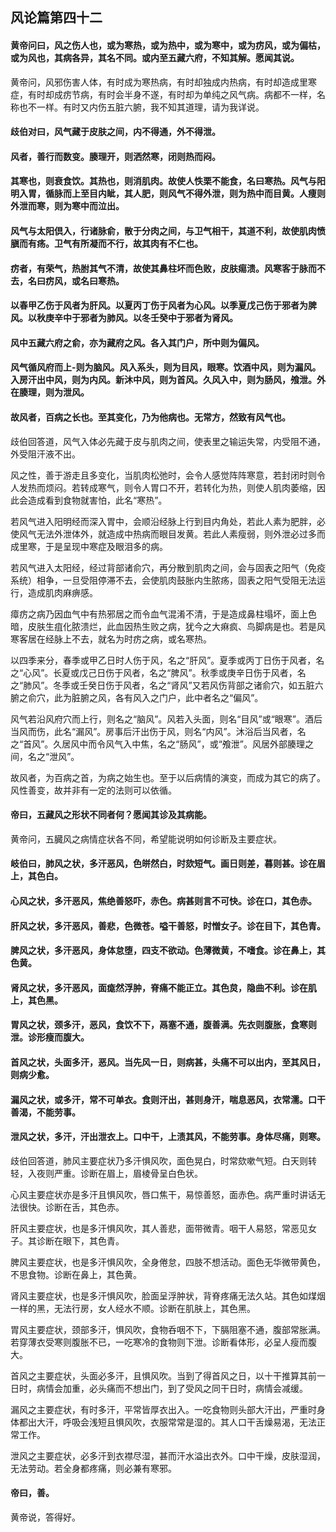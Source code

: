 ## 风论篇第四十二

#### 黄帝问曰，风之伤人也，或为寒热，或为热中，或为寒中，或为疠风，或为偏枯，或为风也，其病各异，其名不同。或内至五藏六府，不知其解。愿闻其说。

黄帝问，风邪伤害人体，有时成为寒热病，有时却独成内热病，有时却造成里寒症，有时却成疠节病，有时会半身不遂，有时却为单纯之风气病。病都不一样，名称也不一样。有时又内伤五脏六腑，我不知其道理，请为我详说。

#### 歧伯对曰，风气藏于皮肤之间，内不得通，外不得泄。

#### 风者，善行而数变。腠理开，则洒然寒，闭则热而闷。

#### 其寒也，则衰食饮。其热也，则消肌肉。故使人怢栗不能食，名曰寒热。风气与阳明入胃，循脉而上至目内眦，其人肥，则风气不得外泄，则为热中而目黄。人痩则外泄而寒，则为寒中而泣出。

#### 风气与太阳倶入，行诸脉俞，散于分肉之间，与卫气相干，其道不利，故使肌肉愤䐜而有疡。卫气有所凝而不行，故其肉有不仁也。

#### 疠者，有荣气，热胕其气不清，故使其鼻柱坏而色败，皮肤痬溃。风寒客于脉而不去，名曰疠风，或名曰寒热。

#### 以春甲乙伤于风者为肝风。以夏丙丁伤于风者为心风。以季夏戊己伤于邪者为脾风。以秋庚辛中于邪者为肺风。以冬壬癸中于邪者为肾风。

#### 风中五藏六府之俞，亦为藏府之风。各入其门户，所中则为偏风。

#### 风气循风府而上-则为脑风。风入系头，则为目风，眼寒。饮酒中风，则为漏风。入房汗出中风，则为内风。新沐中风，则为首风。久风入中，则为肠风，飧泄。外在腠理，则为泄风。

#### 故风者，百病之长也。至其变化，乃为他病也。无常方，然致有风气也。

歧伯回答道，风气入体必先藏于皮与肌肉之间，使表里之输运失常，内受阻不通，外受阻汗液不出。

风之性，善于游走且多变化，当肌肉松弛时，会令人感觉阵阵寒意，若封闭时则令人发热而烦闷。若转成寒气，则令人胃口不开，若转化为热，则使人肌肉萎缩，因此会造成看到食物就害怕，此名“寒热”。

若风气进入阳明经而深入胃中，会顺沿经脉上行到目内角处，若此人素为肥胖，必使风气无法外泄体外，就造成中热病而眼目发黄。若此人素瘦弱，则外泄必过多而成里寒，于是呈现中寒症及眼泪多的病。

若风气进入太阳经，经过背部诸俞穴，再分散到肌肉之间，会与固表之阳气（免疫系统）相争，一旦受阻停滞不去，会使肌肉鼓胀内生脓疡，固表之阳气受阻无法运行，造成肌肉麻痹感。

瘴疠之病乃因血气中有热邪居之而令血气混淆不清，于是造成鼻柱塌坏，面上色暗，皮肤生疽化脓溃烂，此血因热生败之病，犹今之大痳疯、鸟脚病是也。若是风寒客居在经脉上不去，就名为时疠之病，或名寒热。

以四季来分，春季或甲乙日时人伤于风，名之“肝风”。夏季或丙丁日伤于风者，名之“心风”。长夏或戊己日伤于风者，名之“脾风”。秋季或庚辛日伤于风者，名之“肺风”。冬季或壬癸日伤于风者，名之“肾风”又若风伤背部之诸俞穴，如五脏六腑之俞穴，此为脏腑之风，各有风入之门户，此中者名之“偏风”。

风气若沿风府穴而上行，则名之“脑风”。风若入头面，则名“目风”或“眼寒”。酒后当风而伤，此名“漏风”。房事后汗出伤于风，则名“内风”。沐浴后当风者，名之“首风”。久居风中而令风气入中焦，名之“肠风”，或“飧泄”。风居外部腠理之间，名之“泄风”。

故风者，为百病之首，为病之始生也。至于以后病情的演变，而成为其它的病了。风性善变，故并非有一定的法则可以依循。

#### 帝曰，五藏风之形状不同者何？愿闻其诊及其病能。

黄帝问，五臓风之病情症状各不同，希望能说明如何诊断及主要症状。

#### 岐伯曰，肺风之状，多汗恶风，色皏然白，时欬短气。画日则差，暮则甚。诊在眉上，其色白。

#### 心风之状，多汗恶风，焦绝善怒吓，赤色。病甚则言不可快。诊在口，其色赤。

#### 肝风之状，多汗恶风，善悲，色微苍。嗌干善怒，时憎女子。诊在目下，其色青。

#### 脾风之状，多汗恶风，身体怠堕，四支不欲动。色薄微黄，不嗜食。诊在鼻上，其色黄。

#### 肾风之状，多汗恶风，面痝然浮肿，脊痛不能正立。其色炱，隐曲不利。诊在肌上，其色黑。

#### 胃风之状，颈多汗，恶风，食饮不下，鬲塞不通，腹善满。先衣则腹胀，食寒则泄。诊形瘦而腹大。

#### 首风之状，头面多汗，恶风。当先风一日，则病甚，头痛不可以出内，至其风日，则病少愈。

#### 漏风之状，或多汗，常不可单衣。食则汗出，甚则身汗，喘息恶风，衣常濡。口干善渴，不能劳事。

#### 泄风之状，多汗，汗出泄衣上。口中干，上渍其风，不能劳事。身体尽痛，则寒。

歧伯回答道，肺风主要症状乃多汗惧风吹，面色晃白，时常欬嗽气短。白天则转轻，入夜则严重。诊断在眉上，眉棱骨呈白色状。

心风主要症状亦是多汗且惧风吹，唇口焦干，易惊善怒，面赤色。病严重时讲话无法很快。诊断在舌，其色赤。

肝风主要症状，也是多汗惧风吹，其人善悲，面带微青。咽干人易怒，常恶见女子。其诊断在眼下，其色青。

脾风主要症状，也是多汗惧风吹，全身倦怠，四肢不想活动。面色无华微带黄色，不思食物。诊断在鼻上，其色黄。

肾风主要症状，也是多汗惧风吹，脸面呈浮肿状，背脊疼痛无法久站。其色如煤烟一样的黑，无法行房，女人经水不顺。诊断在肌肤上，其色黑。

胃风主要症状，颈部多汗，惧风吹，食物呑咽不下，下膈阻塞不通，腹部常胀满。若穿薄衣受寒则腹胀不已，一吃寒冷的食物则下泄。诊断看体形，必呈人瘦而腹大。

首风之主要症状，头面必多汗，且惧风吹。当到了得首风之日，以十干推算其前一日时，病情会加重，必头痛而不想出门，到了受风之同干日时，病情会减缓。

漏风之主要症状，有时多汗，平常皆厚衣出入。一吃食物则头部大汗出，严重时身体都出大汗，呼吸会浅短且惧风吹，衣服常常是湿的。其人口干舌燥易渴，无法正常工作。

泄风之主要症状，必多汗到衣襟尽湿，甚而汗水溢出衣外。口中干燥，皮肤湿润，无法劳动。若全身都疼痛，则必兼有寒邪。

#### 帝曰，善。

黄帝说，答得好。